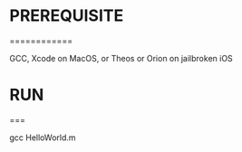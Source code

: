 # PREREQUISITE 
  ============

GCC, Xcode on MacOS, or Theos or Orion on jailbroken iOS

# RUN
  ===

gcc HelloWorld.m
